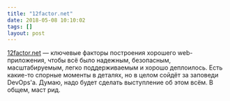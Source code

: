 ```yaml
---
title: "12factor.net"
date: 2018-05-08 10:10:02
tags: []
layout: post
---
```


[12factor.net](https://www.12factor.net/ru/) — ключевые факторы построения хорошего web-приложения, чтобы всё было надежным, безопасным, масштабируемым, легко поддерживаемым и хорошо деплоилось. Есть какие-то спорные моменты в деталях, но в целом сойдёт за заповеди DevOps'а. Думаю, надо будет сделать выступление об этом всём. В общем, маст рид.
